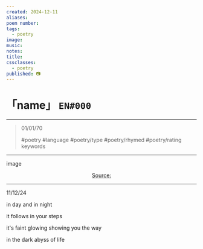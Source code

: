 ```yaml
---
created: 2024-12-11
aliases:
poem number:
tags:
  - poetry
image:
music:
notes:
title:
cssclasses:
  - poetry
published: 📷
---
```

# 「name」 `EN#000`

---

> 01/01/70
>  
> #poetry
> #language
> #poetry/type
> #poetry/rhymed
> #poetry/rating
> keywords

---

image

<center class="img_caption"><a href="https://" class="source-link">Source: </a></center>

---

11/12/24

  

in day and in night

it follows in your steps

it's faint glowing showing you the way

in the dark abyss of life